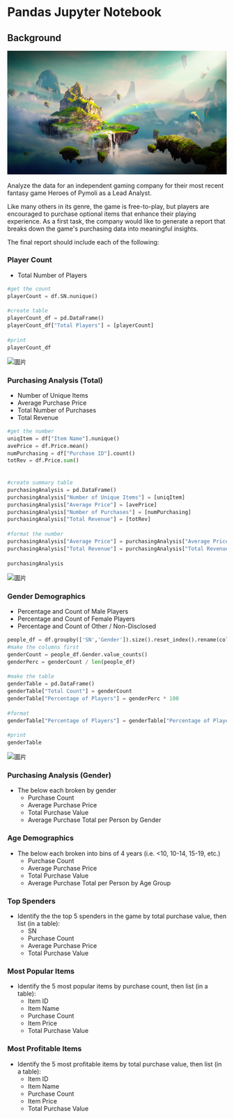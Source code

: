 # Pandas Jupyter Notebook

## Background


![Fantasy](Images/Fantasy.png)

Analyze the data for an independent gaming company for their most recent fantasy game Heroes of Pymoli as a Lead Analyst.

Like many others in its genre, the game is free-to-play, but players are encouraged to purchase optional items that enhance their playing experience.
As a first task, the company would like to generate a report that breaks down the game's purchasing data into meaningful insights.

The final report should include each of the following:

### Player Count

* Total Number of Players
 ```python
#get the count
playerCount = df.SN.nunique()

#create table
playerCount_df = pd.DataFrame()
playerCount_df["Total Players"] = [playerCount]

#print
playerCount_df
```
<img width="100" alt="圖片" src="https://user-images.githubusercontent.com/70195202/116376317-be72cf80-a7d5-11eb-9103-ffc4c4e8ff06.png">


### Purchasing Analysis (Total)

* Number of Unique Items
* Average Purchase Price
* Total Number of Purchases
* Total Revenue
```python
#get the number
uniqItem = df["Item Name"].nunique()
avePrice = df.Price.mean()
numPurchasing = df["Purchase ID"].count() 
totRev = df.Price.sum()


#create summary table
purchasingAnalysis = pd.DataFrame()
purchasingAnalysis["Number of Unique Items"] = [uniqItem]
purchasingAnalysis["Average Price"] = [avePrice]
purchasingAnalysis["Number of Purchases"] = [numPurchasing]
purchasingAnalysis["Total Revenue"] = [totRev]

#format the number
purchasingAnalysis["Average Price"] = purchasingAnalysis["Average Price"].map("${:.2f}".format)
purchasingAnalysis["Total Revenue"] = purchasingAnalysis["Total Revenue"].map("${:.2f}".format)

purchasingAnalysis
```
<img width="448" alt="圖片" src="https://user-images.githubusercontent.com/70195202/116376849-3fca6200-a7d6-11eb-9ffa-11905da3cbe1.png">


### Gender Demographics

* Percentage and Count of Male Players
* Percentage and Count of Female Players
* Percentage and Count of Other / Non-Disclosed
```python
people_df = df.groupby(['SN','Gender']).size().reset_index().rename(columns={0:'count'})
#make the columns first
genderCount = people_df.Gender.value_counts()
genderPerc = genderCount / len(people_df)

#make the table
genderTable = pd.DataFrame()
genderTable["Total Count"] = genderCount
genderTable["Percentage of Players"] = genderPerc * 100

#format
genderTable["Percentage of Players"] = genderTable["Percentage of Players"].map("{:.2f}%".format)

#print
genderTable
```
<img width="325" alt="圖片" src="https://user-images.githubusercontent.com/70195202/116377038-6ab4b600-a7d6-11eb-8855-0993e71303cc.png">


### Purchasing Analysis (Gender)

* The below each broken by gender
  * Purchase Count
  * Average Purchase Price
  * Total Purchase Value
  * Average Purchase Total per Person by Gender

### Age Demographics

* The below each broken into bins of 4 years (i.e. &lt;10, 10-14, 15-19, etc.)
  * Purchase Count
  * Average Purchase Price
  * Total Purchase Value
  * Average Purchase Total per Person by Age Group

### Top Spenders

* Identify the the top 5 spenders in the game by total purchase value, then list (in a table):
  * SN
  * Purchase Count
  * Average Purchase Price
  * Total Purchase Value

### Most Popular Items

* Identify the 5 most popular items by purchase count, then list (in a table):
  * Item ID
  * Item Name
  * Purchase Count
  * Item Price
  * Total Purchase Value

### Most Profitable Items

* Identify the 5 most profitable items by total purchase value, then list (in a table):
  * Item ID
  * Item Name
  * Purchase Count
  * Item Price
  * Total Purchase Value

